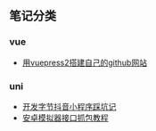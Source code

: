 ## 笔记分类

### vue
* [用vuepress2搭建自己的github网站](./note/vue/用vuepress2搭建自己的github网站/index.md)
### uni
* [开发字节抖音小程序踩坑记](./note/uni/开发字节抖音小程序踩坑记/index.md)
* [安卓模拟器接口抓包教程](./note/uni/安卓模拟器接口抓包教程/index.md)